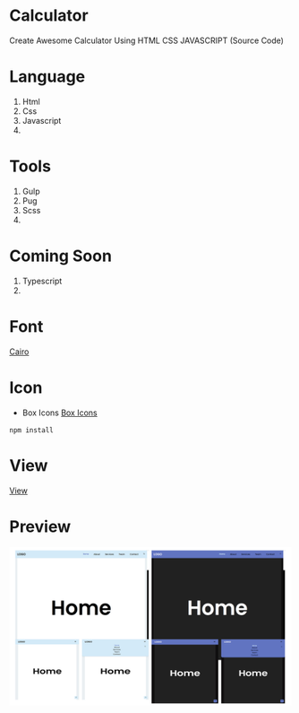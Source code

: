 # Calculator
Create Awesome Calculator Using HTML CSS JAVASCRIPT (Source Code)






 

# Language
1. Html
2. Css
3. Javascript
4. 

# Tools
1. Gulp
2. Pug
3. Scss
4.

# Coming Soon
1. Typescript
2.

# Font
[Cairo](https://fonts.google.com/specimen/Cairo?selection.family=Open+Sans&sidebar.open=true)

# Icon
* Box Icons
[Box Icons](https://boxicons.com/)




```
npm install
``` 

# View
[View](https://learncodingeasy.github.io/Calculator/dist/)


# Preview
![This is an image](https://raw.githubusercontent.com/LearnCodingEasy/Navbar-1/main/dist/images/Navbar-1920.jpg)


